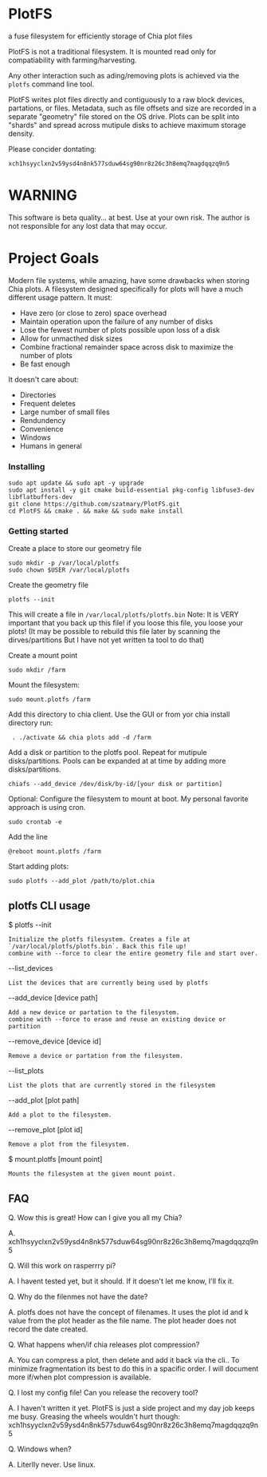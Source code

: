 # PlotFS
a fuse filesystem for efficiently storage of Chia plot files

PlotFS is not a traditional filesystem. It is mounted read only for compatiability with farming/harvesting. 

Any other interaction such as ading/removing plots is achieved via the `plotfs` command line tool.

PlotFS writes plot files directly and contiguously to a raw block devices, partations, or files.
Metadata, such as file offsets and size are recorded in a separate "geometry" file stored on the OS drive. Plots can be split into "shards" and spread across mutipule disks to achieve maximum storage density.

Please concider dontating:

    xch1hsyyclxn2v59ysd4n8nk577sduw64sg90nr8z26c3h8emq7magdqqzq9n5

# WARNING
This software is beta quality... at best. Use at your own risk. 
The author is not responsible for any lost data that may occur.

# Project Goals
Modern file systems, while amazing, have some drawbacks when storing Chia plots.
A filesystem designed specifically for plots will have a much different usage pattern. It must:

* Have zero (or close to zero) space overhead
* Maintain operation upon the failure of any number of disks
* Lose the fewest number of plots possible upon loss of a disk
* Allow for unmacthed disk sizes
* Combine fractional remainder space across disk to maximize the number of plots
* Be fast enough

It doesn't care about:

* Directories
* Frequent deletes
* Large number of small files
* Rendundency
* Convenience
* Windows
* Humans in general

### Installing

    sudo apt update && sudo apt -y upgrade
    sudo apt install -y git cmake build-essential pkg-config libfuse3-dev libflatbuffers-dev
    git clone https://github.com/szatmary/PlotFS.git
    cd PlotFS && cmake . && make && sudo make install


### Getting started

Create a place to store our geometry file
    
    sudo mkdir -p /var/local/plotfs
    sudo chown $USER /var/local/plotfs

Create the geometry file

    plotfs --init

This will create a file in `/var/local/plotfs/plotfs.bin`
Note: It is VERY important that you back up this file! if you loose this file, you loose your plots!
(It may be possible to rebuild this file later by scanning the dirves/partitions But I have not yet written ta tool to do that)

Create a mount point

    sudo mkdir /farm

Mount the filesystem:

    sudo mount.plotfs /farm

Add this directory to chia client. Use the GUI or from yor chia install directory run: 

     . ./activate && chia plots add -d /farm

Add a disk or partition to the plotfs pool. Repeat for mutipule disks/partitions. Pools can be expanded at at time by adding more disks/partitions.

    chiafs --add_device /dev/disk/by-id/[your disk or partition]

Optional: Configure the filesystem to mount at boot. My personal favorite approach is using cron.

    sudo crontab -e
Add the line

    @reboot mount.plotfs /farm

Start adding plots:

    sudo plotfs --add_plot /path/to/plot.chia

## plotfs CLI usage

$ plotfs
--init

    Initialize the plotfs filesystem. Creates a file at `/var/local/plotfs/plotfs.bin`. Back this file up!
    combine with --force to clear the entire geometry file and start over.

--list_devices

    List the devices that are currently being used by plotfs

--add_device [device path] 

    Add a new device or partation to the filesystem.
    combine with --force to erase and reuse an existing device or partition

--remove_device [device id]

    Remove a device or partation from the filesystem.

--list_plots

    List the plots that are currently stored in the filesystem

--add_plot [plot path]

    Add a plot to the filesystem.

--remove_plot [plot id]

    Remove a plot from the filesystem.


$ mount.plotfs [mount point]

    Mounts the filesystem at the given mount point.

## FAQ

Q. Wow this is great! How can I give you all my Chia?

A. xch1hsyyclxn2v59ysd4n8nk577sduw64sg90nr8z26c3h8emq7magdqqzq9n5

Q. Will this work on rasperrry pi?

A. I havent tested yet, but it should. If it doesn't let me know, I'll fix it.

Q. Why do the filenmes not have the date?

A. plotfs does not have the concept of filenames. It uses the plot id and k value from the plot header as the file name. The plot header does not record the date created.

Q. What happens when/if chia releases plot compression?

A. You can compress a plot, then delete and add it back via the cli.. To minimize fragmentation its best to do this in a spacific order. I will document more if/when plot compression is available.


Q. I lost my config file! Can you release the recovery tool?

A. I haven't written it yet. PlotFS is just a side project and my day job keeps me busy.
    Greasing the wheels wouldn't hurt though: xch1hsyyclxn2v59ysd4n8nk577sduw64sg90nr8z26c3h8emq7magdqqzq9n5

Q. Windows when?

A. Literlly never. Use linux.
